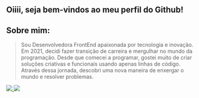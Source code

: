 ## Oiiii, seja bem-vindos ao meu perfil do Github!

## Sobre mim:

> Sou Desenvolvedora FrontEnd apaixonada por tecnologia e inovação. Em 2021, decidi fazer transição de carreira e mergulhar no mundo da programação. Desde que comecei a programar, gostei muito de criar soluções criativas e funcionais usando apenas linhas de código. Através dessa jornada, descobri uma nova maneira de enxergar o mundo e resolver problemas. 

<div>
  <a href="https://github.com/luanafront">
  <img heigth="180em" src="https://github-readme-stats.vercel.app/api?username=luanafront&show_icons=true&theme=dracula&incluide_all_commits=true&count_private=true"/>
  <img heigth="180em" src="https://github-readme-stats.vercel.app/api/top-langs/?username=luanafront&layout=compact&langs_count=16&theme=dracula"/> 
 </div>
  
  ##
  
  <div>
    <a href="https://www.linkedin.com/in/luana-medeiros-5397071a6/"> <img src"https://img.shields.io/badge/Gmail-D14836?style=for-the-badge&logo=gmail&logoColor=white"></a>
  </div>
